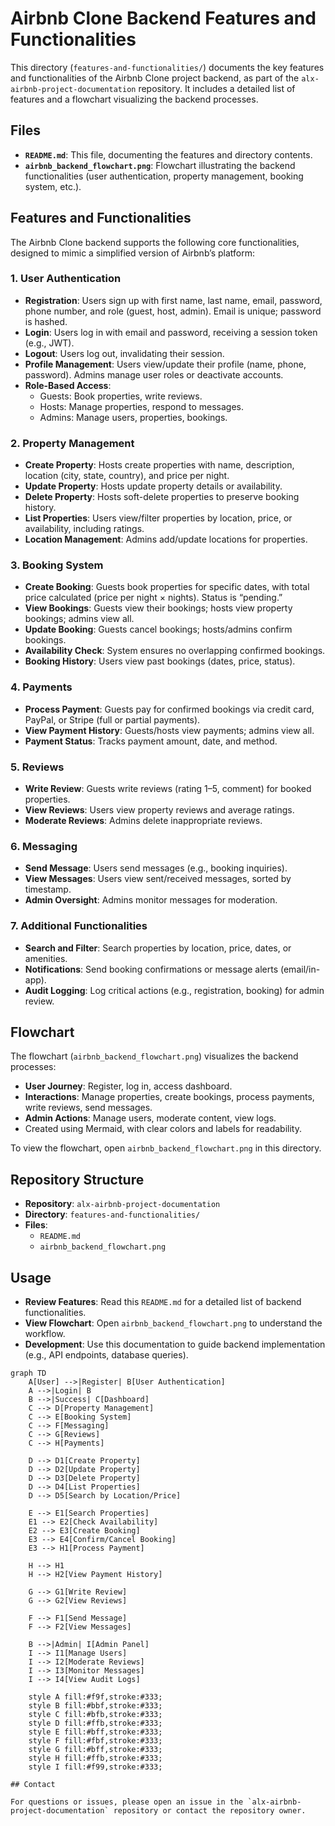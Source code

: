 # Airbnb Clone Backend Features and Functionalities

This directory (`features-and-functionalities/`) documents the key features and functionalities of the Airbnb Clone project backend, as part of the `alx-airbnb-project-documentation` repository. It includes a detailed list of features and a flowchart visualizing the backend processes.

## Files

- **`README.md`**: This file, documenting the features and directory contents.
- **`airbnb_backend_flowchart.png`**: Flowchart illustrating the backend functionalities (user authentication, property management, booking system, etc.).

## Features and Functionalities

The Airbnb Clone backend supports the following core functionalities, designed to mimic a simplified version of Airbnb’s platform:

### 1. User Authentication
- **Registration**: Users sign up with first name, last name, email, password, phone number, and role (guest, host, admin). Email is unique; password is hashed.
- **Login**: Users log in with email and password, receiving a session token (e.g., JWT).
- **Logout**: Users log out, invalidating their session.
- **Profile Management**: Users view/update their profile (name, phone, password). Admins manage user roles or deactivate accounts.
- **Role-Based Access**:
  - Guests: Book properties, write reviews.
  - Hosts: Manage properties, respond to messages.
  - Admins: Manage users, properties, bookings.

### 2. Property Management
- **Create Property**: Hosts create properties with name, description, location (city, state, country), and price per night.
- **Update Property**: Hosts update property details or availability.
- **Delete Property**: Hosts soft-delete properties to preserve booking history.
- **List Properties**: Users view/filter properties by location, price, or availability, including ratings.
- **Location Management**: Admins add/update locations for properties.

### 3. Booking System
- **Create Booking**: Guests book properties for specific dates, with total price calculated (price per night × nights). Status is “pending.”
- **View Bookings**: Guests view their bookings; hosts view property bookings; admins view all.
- **Update Booking**: Guests cancel bookings; hosts/admins confirm bookings.
- **Availability Check**: System ensures no overlapping confirmed bookings.
- **Booking History**: Users view past bookings (dates, price, status).

### 4. Payments
- **Process Payment**: Guests pay for confirmed bookings via credit card, PayPal, or Stripe (full or partial payments).
- **View Payment History**: Guests/hosts view payments; admins view all.
- **Payment Status**: Tracks payment amount, date, and method.

### 5. Reviews
- **Write Review**: Guests write reviews (rating 1–5, comment) for booked properties.
- **View Reviews**: Users view property reviews and average ratings.
- **Moderate Reviews**: Admins delete inappropriate reviews.

### 6. Messaging
- **Send Message**: Users send messages (e.g., booking inquiries).
- **View Messages**: Users view sent/received messages, sorted by timestamp.
- **Admin Oversight**: Admins monitor messages for moderation.

### 7. Additional Functionalities
- **Search and Filter**: Search properties by location, price, dates, or amenities.
- **Notifications**: Send booking confirmations or message alerts (email/in-app).
- **Audit Logging**: Log critical actions (e.g., registration, booking) for admin review.

## Flowchart

The flowchart (`airbnb_backend_flowchart.png`) visualizes the backend processes:
- **User Journey**: Register, log in, access dashboard.
- **Interactions**: Manage properties, create bookings, process payments, write reviews, send messages.
- **Admin Actions**: Manage users, moderate content, view logs.
- Created using Mermaid, with clear colors and labels for readability.

To view the flowchart, open `airbnb_backend_flowchart.png` in this directory.

## Repository Structure

- **Repository**: `alx-airbnb-project-documentation`
- **Directory**: `features-and-functionalities/`
- **Files**:
  - `README.md`
  - `airbnb_backend_flowchart.png`

## Usage

- **Review Features**: Read this `README.md` for a detailed list of backend functionalities.
- **View Flowchart**: Open `airbnb_backend_flowchart.png` to understand the workflow.
- **Development**: Use this documentation to guide backend implementation (e.g., API endpoints, database queries).


```mermaid
graph TD
    A[User] -->|Register| B[User Authentication]
    A -->|Login| B
    B -->|Success| C[Dashboard]
    C --> D[Property Management]
    C --> E[Booking System]
    C --> F[Messaging]
    C --> G[Reviews]
    C --> H[Payments]

    D --> D1[Create Property]
    D --> D2[Update Property]
    D --> D3[Delete Property]
    D --> D4[List Properties]
    D --> D5[Search by Location/Price]

    E --> E1[Search Properties]
    E1 --> E2[Check Availability]
    E2 --> E3[Create Booking]
    E3 --> E4[Confirm/Cancel Booking]
    E3 --> H1[Process Payment]

    H --> H1
    H --> H2[View Payment History]

    G --> G1[Write Review]
    G --> G2[View Reviews]

    F --> F1[Send Message]
    F --> F2[View Messages]

    B -->|Admin| I[Admin Panel]
    I --> I1[Manage Users]
    I --> I2[Moderate Reviews]
    I --> I3[Monitor Messages]
    I --> I4[View Audit Logs]

    style A fill:#f9f,stroke:#333;
    style B fill:#bbf,stroke:#333;
    style C fill:#bfb,stroke:#333;
    style D fill:#ffb,stroke:#333;
    style E fill:#bff,stroke:#333;
    style F fill:#fbf,stroke:#333;
    style G fill:#bff,stroke:#333;
    style H fill:#ffb,stroke:#333;
    style I fill:#f99,stroke:#333;

## Contact

For questions or issues, please open an issue in the `alx-airbnb-project-documentation` repository or contact the repository owner.